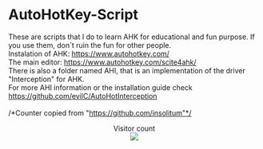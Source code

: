 # AutoHotKey-Script
These are scripts that I do to learn AHK for educational and fun purpose. If you use them, don´t ruin the fun for other people. <br>
Instalation of AHK: https://www.autohotkey.com/ <br>
The main editor: https://www.autohotkey.com/scite4ahk/ <br>
There is also a folder named AHI, that is an implementation of the driver "Interception" for AHK. <br>
For more AHI information or the installation guide check https://github.com/evilC/AutoHotInterception<br>
<br>
/*Counter copied from "https://github.com/insolitum"*/
<p align="center"> 
  Visitor count<br>
  <img src="https://profile-counter.glitch.me/Javier-Andres-Dominguez/count.svg" />
</p>
